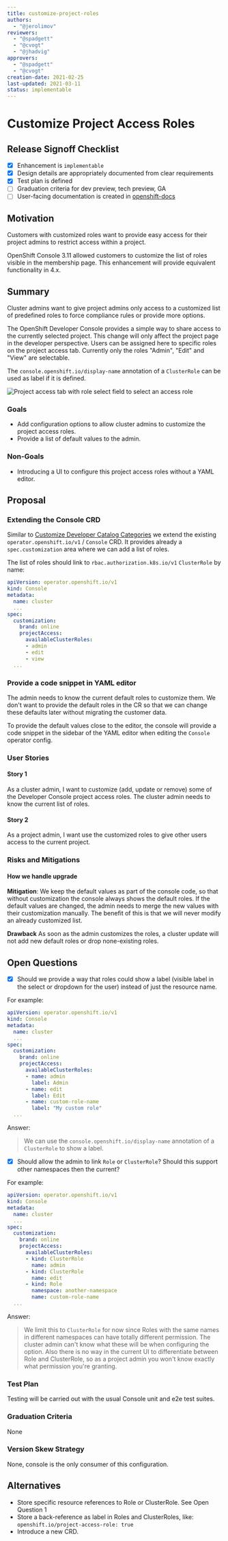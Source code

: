 ```yaml
---
title: customize-project-roles
authors:
  - "@jerolimov"
reviewers:
  - "@spadgett"
  - "@cvogt"
  - "@jhadvig"
approvers:
  - "@spadgett"
  - "@cvogt"
creation-date: 2021-02-25
last-updated: 2021-03-11
status: implementable
---
```


# Customize Project Access Roles

## Release Signoff Checklist

- [x] Enhancement is `implementable`
- [x] Design details are appropriately documented from clear requirements
- [x] Test plan is defined
- [ ] Graduation criteria for dev preview, tech preview, GA
- [ ] User-facing documentation is created in [openshift-docs](https://github.com/openshift/openshift-docs/)

## Motivation

Customers with customized roles want to provide easy access for their project admins to restrict access within a project.

OpenShift Console 3.11 allowed customers to customize the list of roles visible in the membership page. This enhancement will provide equivalent functionality in 4.x.

## Summary

Cluster admins want to give project admins only access to a customized list of predefined roles to force compliance rules or provide more options.

The OpenShift Developer Console provides a simple way to share access to the currently selected project. This change will only affect the project page in the developer perspective. Users can be assigned here to specific roles on the project access tab. Currently only the roles "Admin", "Edit" and "View" are selectable.

The `console.openshift.io/display-name` annotation of a `ClusterRole` can be used as label if it is defined.

![Project access tab with role select field to select an access role](customize-project-roles-project-access-tab.png)

### Goals

- Add configuration options to allow cluster admins to customize the project access roles.
- Provide a list of default values to the admin.

### Non-Goals

- Introducing a UI to configure this project access roles without a YAML editor.

## Proposal

### Extending the Console CRD

Similar to [Customize Developer Catalog Categories](./catalog-categories.md) we extend the existing `operator.openshift.io/v1` / `Console` CRD. It provides already a `spec.customization` area where we can add a list of roles.

The list of roles should link to `rbac.authorization.k8s.io/v1` `ClusterRole` by name:

```yaml
apiVersion: operator.openshift.io/v1
kind: Console
metadata:
  name: cluster
  ...
spec:
  customization:
    brand: online
    projectAccess:
      availableClusterRoles:
      - admin
      - edit
      - view
  ...
```

### Provide a code snippet in YAML editor

The admin needs to know the current default roles to customize them. We don't want to provide the default roles in the CR so that we can change these defaults later without migrating the customer data.

To provide the default values close to the editor, the console will provide a code snippet in the sidebar of the YAML editor when editing the `Console` operator config.

### User Stories

#### Story 1

As a cluster admin, I want to customize (add, update or remove) some of the Developer Console project access roles. The cluster admin needs to know the current list of roles.

#### Story 2

As a project admin, I want use the customized roles to give other users access to the current project.

### Risks and Mitigations

#### How we handle upgrade

**Mitigation**: We keep the default values as part of the console code, so that without customization the console always shows the default roles. If the default values are changed, the admin needs to merge the new values with their customization manually. The benefit of this is that we will never modify an already customized list.

**Drawback** As soon as the admin customizes the roles, a cluster update will not add new default roles or drop none-existing roles.

## Open Questions

- [x] Should we provide a way that roles could show a label (visible label in the select or dropdown for the user) instead of just the resource name.

For example:

```yaml
apiVersion: operator.openshift.io/v1
kind: Console
metadata:
  name: cluster
  ...
spec:
  customization:
    brand: online
    projectAccess:
      availableClusterRoles:
      - name: admin
        label: Admin
      - name: edit
        label: Edit
      - name: custom-role-name
        label: "My custom role"
  ...
```

Answer:

> We can use the `console.openshift.io/display-name` annotation of a `ClusterRole` to show a label.

- [x] Should allow the admin to link `Role` or `ClusterRole`? Should this support other namespaces then the current?

For example:

```yaml
apiVersion: operator.openshift.io/v1
kind: Console
metadata:
  name: cluster
  ...
spec:
  customization:
    brand: online
    projectAccess:
      availableClusterRoles:
      - kind: ClusterRole
        name: admin
      - kind: ClusterRole
        name: edit
      - kind: Role
        namespace: another-namespace
        name: custom-role-name
  ...
```

Answer:

> We limit this to `ClusterRole` for now since Roles with the same names in different namespaces can have totally different permission. The cluster admin can't know what these will be when configuring the option. Also there is no way in the current UI to differentiate between Role and ClusterRole, so as a project admin you won't know exactly what permission you're granting.

### Test Plan

Testing will be carried out with the usual Console unit and e2e test suites.

### Graduation Criteria

None

### Version Skew Strategy

None, console is the only consumer of this configuration.

## Alternatives

- Store specific resource references to Role or ClusterRole. See Open Question 1
- Store a back-reference as label in Roles and ClusterRoles, like: `openshift.io/project-access-role: true`
- Introduce a new CRD.
